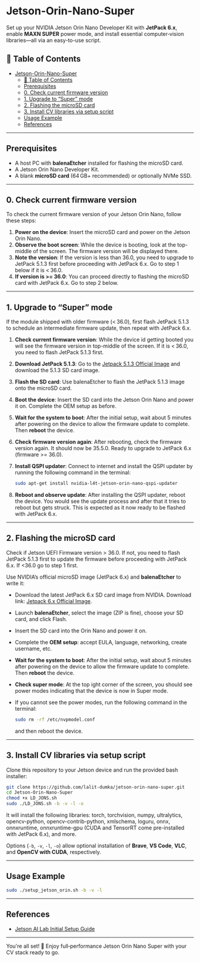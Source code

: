 # Jetson-Orin-Nano-Super

Set up your NVIDIA Jetson Orin Nano Developer Kit with **JetPack 6.x**, enable **MAXN SUPER** power mode, and install essential computer‑vision libraries—all via an easy-to-use script.

## 🧰 Table of Contents

- [Jetson-Orin-Nano-Super](#jetson-orin-nano-super)
  - [🧰 Table of Contents](#-table-of-contents)
  - [Prerequisites](#prerequisites)
  - [0. Check current firmware version](#0-check-current-firmware-version)
  - [1. Upgrade to “Super” mode](#1-upgrade-to-super-mode)
  - [2. Flashing the microSD card](#2-flashing-the-microsd-card)
  - [3. Install CV libraries via setup script](#3-install-cv-libraries-via-setup-script)
  - [Usage Example](#usage-example)
  - [References](#references)

---

## Prerequisites

- A host PC with **balenaEtcher** installed for flashing the microSD card.
- A Jetson Orin Nano Developer Kit.
- A blank **microSD card** (64 GB+ recommended) or optionally NVMe SSD.

---

## 0. Check current firmware version

To check the current firmware version of your Jetson Orin Nano, follow these steps:

1. **Power on the device**: Insert the microSD card and power on the Jetson Orin Nano.
2. **Observe the boot screen**: While the device is booting, look at the top-middle of the screen. The firmware version will be displayed there.
3. **Note the version**: If the version is less than 36.0, you need to upgrade to JetPack 5.1.3 first before proceeding with JetPack 6.x. Go to step 1 below if it is < 36.0.
4. **If version is >= 36.0**: You can proceed directly to flashing the microSD card with JetPack 6.x. Go to step 2 below.

---

## 1. Upgrade to “Super” mode

If the module shipped with older firmware (< 36.0), first flash JetPack 5.1.3 to schedule an intermediate firmware update, then repeat with JetPack 6.x.

1. **Check current firmware version**: While the device id getting booted you will see the firmware version in top-middle of the screen. If it is < 36.0, you need to flash JetPack 5.1.3 first.
2. **Download JetPack 5.1.3**: Go to the [Jetpack 5.1.3 Official Image][1] and download the 5.1.3 SD card image.
3. **Flash the SD card**: Use balenaEtcher to flash the JetPack 5.1.3 image onto the microSD card.
4. **Boot the device**: Insert the SD card into the Jetson Orin Nano and power it on. Complete the OEM setup as before.
5. **Wait for the system to boot**: After the initial setup, wait about 5 minutes after powering on the device to allow the firmware update to complete. Then **reboot** the device.
6. **Check firmware version again**: After rebooting, check the firmware version again. It should now be 35.5.0. Ready to upgrade to JetPack 6.x (firmware >= 36.0).
7. **Install QSPI updater**: Connect to internet and install the QSPI updater by running the following command in the terminal:

    ```bash
    sudo apt-get install nvidia-l4t-jetson-orin-nano-qspi-updater
    ```

8. **Reboot and observe update**: After installing the QSPI updater, reboot the device. You would see the update process and after that it tries to reboot but gets struck. This is expected as it now ready to be flashed with JetPack 6.x.

---

## 2. Flashing the microSD card

Check if Jetson UEFI Firmware version > 36.0. If not, you need to flash JetPack 5.1.3 first to update the firmware before proceeding with JetPack 6.x. If <36.0 go to step 1 first.

Use NVIDIA’s official microSD image (JetPack 6.x) and **balenaEtcher** to write it:

- Download the latest JetPack 6.x SD card image from NVIDIA. Download link: [Jetpack 6.x Official Image][2].
- Launch **balenaEtcher**, select the image (ZIP is fine), choose your SD card, and click Flash.
- Insert the SD card into the Orin Nano and power it on.
- Complete the **OEM setup**: accept EULA, language, networking, create username, etc.
- **Wait for the system to boot**: After the initial setup, wait about 5 minutes after powering on the device to allow the firmware update to complete. Then **reboot** the device.
- **Check super mode**: At the top ight corner of the screen, you should see power modes indicating that the device is now in Super mode.
- If you cannot see the power modes, run the following command in the terminal:

    ```bash
    sudo rm -rf /etc/nvpmodel.conf
    ```

    and then reboot the device.
  
---

## 3. Install CV libraries via setup script

Clone this repository to your Jetson device and run the provided bash installer:

```bash
git clone https://github.com/lalit-dumka/jetson-orin-nano-super.git
cd Jetson-Orin-Nano-Super
chmod +x LD_JONS.sh
sudo ./LD_JONS.sh -b -v -l -o
```

It will install the following libraries:
torch, torchvision, numpy, ultralytics, opencv-python, opencv-contrib-python, xmlschema, loguru, onnx, onnxruntime, onnxruntime-gpu (CUDA and TensorRT come pre-installed with JetPack 6.x), and more.

Options (`-b`, `-v`, `-l`, `-o`) allow optional installation of **Brave**, **VS Code**, **VLC**, and **OpenCV with CUDA**, respectively.

---

## Usage Example

```bash
sudo ./setup_jetson_orin.sh -b -v -l
```

---

## References

- [Jetson AI Lab Initial Setup Guide][3]

---

You're all set! 🎉 Enjoy full‑performance Jetson Orin Nano Super with your CV stack ready to go.

[1]: https://developer.nvidia.com/downloads/embedded/l4t/r35_release_v5.0/jp513-orin-nano-sd-card-image.zip "Jetpack 5.1.3 Official Image"
[2]: https://developer.nvidia.com/downloads/embedded/l4t/r36_release_v4.3/jp62-orin-nano-sd-card-image.zip "Jetpack 6.x Official Image"
[3]: https://www.jetson-ai-lab.com/initial_setup_jon.html "Jetson AI Lab Initial Setup Guide"
